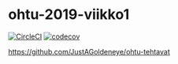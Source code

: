 # ohtu-2019-viikko1

[![CircleCI](https://circleci.com/gh/JustAGoldeneye/ohtu-2019-viikko1.svg?style=svg)](https://circleci.com/gh/JustAGoldeneye/ohtu-2019-viikko1) [![codecov](https://codecov.io/gh/JustAGoldeneye/ohtu-2019-viikko1/branch/master/graph/badge.svg)](https://codecov.io/gh/JustAGoldeneye/ohtu-2019-viikko1)

https://github.com/JustAGoldeneye/ohtu-tehtavat